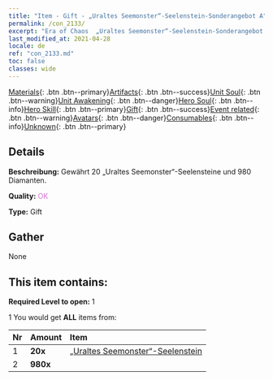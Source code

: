 ```yaml
---
title: "Item - Gift - „Uraltes Seemonster“-Seelenstein-Sonderangebot A"
permalink: /con_2133/
excerpt: "Era of Chaos  „Uraltes Seemonster“-Seelenstein-Sonderangebot A"
last_modified_at: 2021-04-28
locale: de
ref: "con_2133.md"
toc: false
classes: wide
---
```

 [Materials](/ItemsDE/){: .btn .btn--primary}[Artifacts](/ItemsDE/Artifacts/){: .btn .btn--success}[Unit Soul](/ItemsDE/UnitSoul/){: .btn .btn--warning}[Unit Awakening](/ItemsDE/UnitAwakening/){: .btn .btn--danger}[Hero Soul](/ItemsDE/HeroSoul/){: .btn .btn--info}[Hero Skill](/ItemsDE/HeroSkill/){: .btn .btn--primary}[Gift](/ItemsDE/Gift/){: .btn .btn--success}[Event related](/ItemsDE/Events/){: .btn .btn--warning}[Avatars](/ItemsDE/Avatars/){: .btn .btn--danger}[Consumables](/ItemsDE/Consumables/){: .btn .btn--info}[Unknown](/ItemsDE/Unknown/){: .btn .btn--primary}

## Details
 **Beschreibung:** Gewährt 20 „Uraltes Seemonster“-Seelensteine und 980 Diamanten.

 **Quality:** <span style="color: #DA70D6">OK</span>

 **Type:** Gift

## Gather

  None

## This item contains:

 **Required Level to open:** 1

 1 You would get **ALL** items  from:

  | Nr | Amount |     Item    |
  |:---|:-------|:------------|
  | 1 |  **20x** | [„Uraltes Seemonster“-Seelenstein](/ItemsDE/unt_355/) |  | 
  | 2 |  **980x** | <i class="fas fa-gem"/> |  | 
